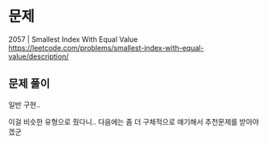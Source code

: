 # 문제

2057 | Smallest Index With Equal Value
https://leetcode.com/problems/smallest-index-with-equal-value/description/

## 문제 풀이

일반 구현..

이걸 비슷한 유형으로 줬다니.. 다음에는 좀 더 구체적으로 얘기해서 추천문제를 받아야겠군
